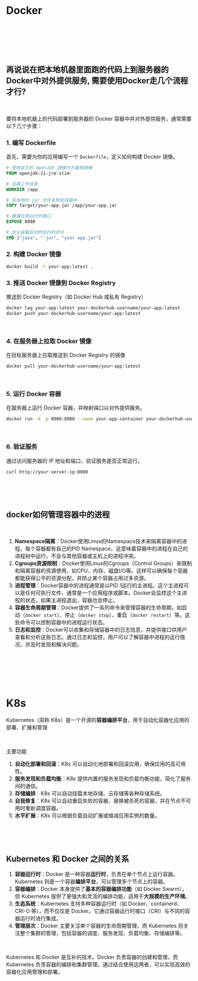 ‍

# Docker

‍

‍

‍

## 再说说在把本地机器里面跑的代码上到服务器的Docker中对外提供服务, 需要使用Docker走几个流程才行?

‍

要将本地机器上的代码部署到服务器的 Docker 容器中并对外提供服务，通常需要以下几个步骤：

### 1. 编写 Dockerfile

首先，需要为你的应用编写一个 `Dockerfile`​，定义如何构建 Docker 镜像。

```dockerfile
# 使用官方的 OpenJDK 镜像作为基础镜像
FROM openjdk:11-jre-slim

# 设置工作目录
WORKDIR /app

# 将本地的 jar 文件复制到容器中
COPY target/your-app.jar /app/your-app.jar

# 暴露应用运行的端口
EXPOSE 8080

# 定义容器启动时运行的命令
CMD ["java", "-jar", "your-app.jar"]
```

### 2. 构建 Docker 镜像

```sh
docker build -t your-app:latest .
```

### 3. 推送 Docker 镜像到 Docker Registry

推送到 Docker Registry（如 Docker Hub 或私有 Registry）

```sh
docker tag your-app:latest your-dockerhub-username/your-app:latest
docker push your-dockerhub-username/your-app:latest
```

‍

### 4. 在服务器上拉取 Docker 镜像

在目标服务器上拉取推送到 Docker Registry 的镜像

```sh
docker pull your-dockerhub-username/your-app:latest
```

‍

### 5. 运行 Docker 容器

在服务器上运行 Docker 容器，并映射端口以对外提供服务。

```sh
docker run -d -p 8080:8080 --name your-app-container your-dockerhub-username/your-app:latest
```

‍

### 6. 验证服务

通过访问服务器的 IP 地址和端口，验证服务是否正常运行。

```sh
curl http://your-server-ip:8080
```

‍

‍

## docker如何管理容器中的进程

‍

1. **Namespace隔离**：Docker使用Linux的Namespace技术来隔离容器中的进程。每个容器都有自己的PID Namespace，这意味着容器中的进程在自己的进程树中运行，不会与其他容器或主机上的进程冲突。
2. **Cgroups资源限制**：Docker使用Linux的Cgroups（Control Groups）来限制和隔离容器的资源使用，如CPU、内存、磁盘I/O等。这样可以确保每个容器都能获得公平的资源分配，并防止某个容器占用过多资源。
3. **进程管理**：Docker容器中的进程通常是以PID 1运行的主进程。这个主进程可以是任何可执行文件，通常是一个应用程序或脚本。Docker会监控这个主进程的状态，如果主进程退出，容器也会停止。
4. **容器生命周期管理**：Docker提供了一系列命令来管理容器的生命周期，如启动（`docker start`​）、停止（`docker stop`​）、重启（`docker restart`​）等。这些命令可以控制容器中的进程运行状态。
5. **日志和监控**：Docker可以收集和存储容器中的日志信息，并提供接口供用户查看和分析这些日志。通过日志和监控，用户可以了解容器中进程的运行情况，并及时发现和解决问题。

‍

‍

‍

# K8s

Kubernetes（简称 K8s）是一个开源的**容器编排平台**，用于自动化容器化应用的部署、扩展和管理

‍

主要功能

1. **自动化部署和回滚**：K8s 可以自动化地部署和回滚应用，确保应用的高可用性。
2. **服务发现和负载均衡**：K8s 提供内置的服务发现和负载均衡功能，简化了服务间的通信。
3. **存储编排**：K8s 可以自动挂载本地存储、云存储等各种存储系统。
4. **自我修复**：K8s 可以自动重启失败的容器、替换被杀死的容器，并在节点不可用时重新调度容器。
5. **水平扩展**：K8s 可以根据负载自动扩展或缩减应用实例的数量。

‍

‍

## Kubernetes 和 Docker 之间的关系

1. **容器运行时**：Docker 是一种容器**运行时**，负责在单个节点上运行容器。Kubernetes 则是一个容器**编排平台**，可以管理多个节点上的容器。
2. **容器编排**：Docker 本身提供了**基本的容器编排功能**（如 Docker Swarm），但 Kubernetes 提供了更强大和灵活的编排功能，适用于**大规模的生产环境**。
3. **生态系统**：Kubernetes 支持多种容器运行时（如 Docker、containerd、CRI-O 等），而不仅仅是 Docker。它通过容器运行时接口（CRI）与不同的容器运行时进行集成。
4. **管理层次**：Docker 主要关注单个容器的生命周期管理，而 Kubernetes 则关注整个集群的管理，包括容器的调度、服务发现、负载均衡、存储编排等。

‍

Kubernetes 和 Docker 是互补的技术。Docker 负责容器的创建和管理，而 Kubernetes 负责容器的编排和集群管理。通过结合使用这两者，可以实现高效的容器化应用管理和部署。
